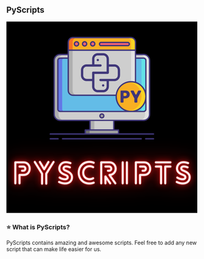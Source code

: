 ## PyScripts
![images](./logo.png)
### ⭐ What is PyScripts?
PyScripts contains amazing and awesome scripts. Feel free to add any new script that can make life easier for us.


